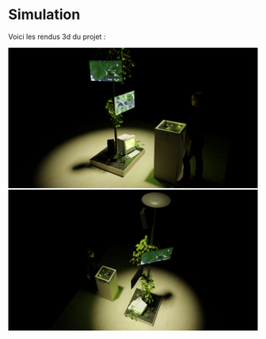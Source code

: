 # Simulation

Voici les rendus 3d du projet :

![3d1](../../Assets/Images/Simulation/simulation_3d1.png)
![3d2](../../Assets/Images/Simulation/simulation_3d2.png)

<!--
Note : Découvrez plus d'informations sur la **[Simulation du projet ici](https://tim-montmorency.com/582523-gestion/#/contenus/3_planification/30_simulation/)**.
-->
